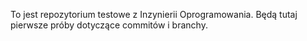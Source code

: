 To jest repozytorium testowe z Inzynierii Oprogramowania.
Będą tutaj pierwsze próby dotyczące commitów i branchy.

